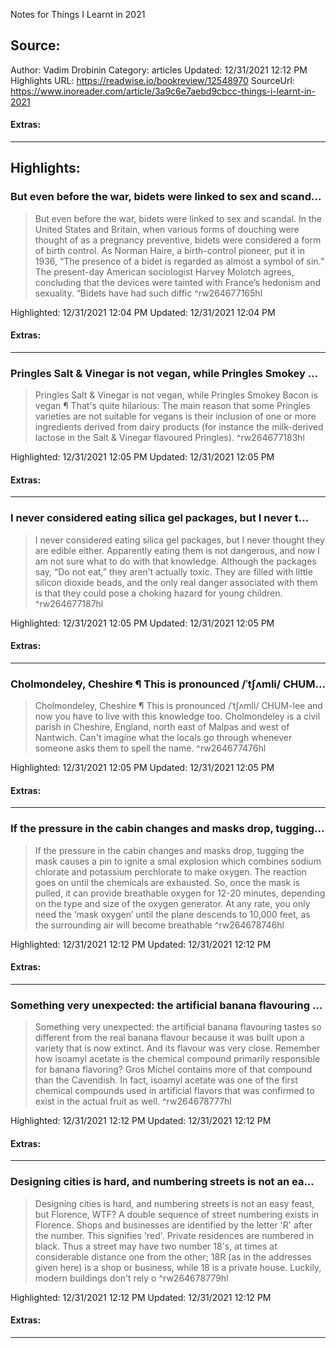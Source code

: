 Notes for Things I Learnt in 2021

## Source:
Author: Vadim Drobinin
Category: articles
Updated: 12/31/2021 12:12 PM
Highlights URL: https://readwise.io/bookreview/12548970
SourceUrl: https://www.inoreader.com/article/3a9c6e7aebd9cbcc-things-i-learnt-in-2021


#### Extras:




 
-----
 ## Highlights:

### But even before the war, bidets were linked to sex and scand...
>But even before the war, bidets were linked to sex and scandal. In the United States and Britain, when various forms of douching were thought of as a pregnancy preventive, bidets were considered a form of birth control. As Norman Haire, a birth-control pioneer, put it in 1936, “The presence of a bidet is regarded as almost a symbol of sin.” The present-day American sociologist Harvey Molotch agrees, concluding that the devices were tainted with France’s hedonism and sexuality. “Bidets have had such diffic ^rw264677165hl


Highlighted: 12/31/2021 12:04 PM
Updated: 12/31/2021 12:04 PM


#### Extras:





------

### Pringles Salt & Vinegar is not vegan, while Pringles Smokey ...
>Pringles Salt &amp; Vinegar is not vegan, while Pringles Smokey Bacon is vegan ¶   That&#39;s quite hilarious:    The main reason that some Pringles varieties are not suitable for vegans is their inclusion of one or more ingredients derived from dairy products (for instance the milk-derived lactose in the Salt &amp; Vinegar flavoured Pringles). ^rw264677183hl


Highlighted: 12/31/2021 12:05 PM
Updated: 12/31/2021 12:05 PM


#### Extras:





------

### I never considered eating silica gel packages, but I never t...
>I never considered eating silica gel packages, but I never thought they are edible either. Apparently eating them is not dangerous, and now I am not sure what to do with that knowledge.    Although the packages say, “Do not eat,” they aren’t actually toxic. They are filled with little silicon dioxide beads, and the only real danger associated with them is that they could pose a choking hazard for young children. ^rw264677187hl


Highlighted: 12/31/2021 12:05 PM
Updated: 12/31/2021 12:05 PM


#### Extras:





------

### Cholmondeley, Cheshire ¶   This is pronounced /ˈtʃʌmli/ CHUM...
>Cholmondeley, Cheshire ¶   This is pronounced &#x2F;ˈtʃʌmli&#x2F; CHUM-lee and now you have to live with this knowledge too.    Cholmondeley is a civil parish in Cheshire, England, north east of Malpas and west of Nantwich.    Can&#39;t imagine what the locals go through whenever someone asks them to spell the name. ^rw264677476hl


Highlighted: 12/31/2021 12:05 PM
Updated: 12/31/2021 12:05 PM


#### Extras:





------

### If the pressure in the cabin changes and masks drop, tugging...
>If the pressure in the cabin changes and masks drop, tugging the mask causes a pin to ignite a smal explosion which combines sodium chlorate and potassium perchlorate to make oxygen.    The reaction goes on until the chemicals are exhausted. So, once the mask is pulled, it can provide breathable oxygen for 12-20 minutes, depending on the type and size of the oxygen generator. At any rate, you only need the ‘mask oxygen’ until the plane descends to 10,000 feet, as the surrounding air will become breathable ^rw264678746hl


Highlighted: 12/31/2021 12:12 PM
Updated: 12/31/2021 12:12 PM


#### Extras:





------

### Something very unexpected: the artificial banana flavouring ...
>Something very unexpected: the artificial banana flavouring tastes so different from the real banana flavour because it was built upon a variety that is now extinct. And its flavour was very close.    Remember how isoamyl acetate is the chemical compound primarily responsible for banana flavoring? Gros Michel contains more of that compound than the Cavendish. In fact, isoamyl acetate was one of the first chemical compounds used in artificial flavors that was confirmed to exist in the actual fruit as well. ^rw264678777hl


Highlighted: 12/31/2021 12:12 PM
Updated: 12/31/2021 12:12 PM


#### Extras:





------

### Designing cities is hard, and numbering streets is not an ea...
>Designing cities is hard, and numbering streets is not an easy feast, but Florence, WTF?    A double sequence of street numbering exists in Florence. Shops and businesses are identified by the letter &#39;R&#39; after the number. This signifies &#39;red&#39;. Private residences are numbered in black. Thus a street may have two number 18&#39;s, at times at considerable distance one from the other; 18R (as in the addresses given here) is a shop or business, while 18 is a private house.    Luckily, modern buildings don&#39;t rely o ^rw264678779hl


Highlighted: 12/31/2021 12:12 PM
Updated: 12/31/2021 12:12 PM


#### Extras:





------

